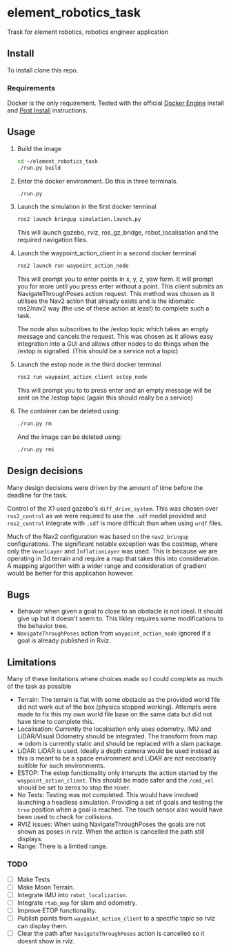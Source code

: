 # element_robotics_task
Trask for element robotics, robotics engineer application


## Install

To install clone this repo.

### Requirements

Docker is the only requirement. Tested with the official [Docker Engine](/https://docs.docker.com/engine/install/) install and [Post Install](/https://docs.docker.com/engine/install/linux-postinstall/) instructions.

## Usage

1. Build the image

    ```bash
    cd ~/element_robotics_task
    ./run.py build
    ```

2. Enter the docker environment. Do this in three terminals.
    ```bash
    ./run.py
    ```

3. Launch the simulation in the first docker terminal

    ```bash
    ros2 launch bringup simulation.launch.py
    ```

    This will launch gazebo, rviz, ros_gz_bridge, robot_localisation and the required navigation files.

4. Launch the waypoint_action_client in a second docker terminal

    ```bash
    ros2 launch run waypoint_action_node
    ```

    This will prompt you to enter points in x, y, z, yaw form. It will prompt you for more until you press enter without a point. This client submits an NavigateThroughPoses
    action request. This method was chosen as it utilises the Nav2 action that already exists and is the idiomatic ros2/nav2 way (the use of these action at least) to complete
    such a task.
    
    The node also subscribes to the /estop topic which takes an empty message and cancels the request. This was chosen as it allows easy integration into a GUI and allows
    other nodes to do things when the /estop is signalled. (This should be a service not a topic)

4. Launch the estop node in the third docker terminal

    ```bash
    ros2 run waypoint_action_client estop_node
    ```

    This will prompt you to to press enter and an empty message will be sent on the /estop topic (again this should really be a service)

5. The container can be deleted using:
    ```bash
    ./run.py rm
    ```
    And the image can be deleted using:
    ```bash
    ./run.py rmi
    ```

## Design decisions
 Many design decisions were driven by the amount of time before the deadline for the task.

 Control of the X1 used gazebo's `diff_drive_system`. This was chosen over `ros2_control` as we were required to use the `.sdf` model provided and `ros2_control` integrate with `.sdf` is more difficult than when using `urdf` files.

 Much of the Nav2 configuration was based on the `nav2_bringup` configurations. The significant notable exception was the costmap, where only the `VoxelLayer` and `InflationLayer` was used. This is because we are operating in 3d terrain and require a map that takes this into consideration. A mapping algorithm with a wider range and consideration of gradient would be better for this application however.

## Bugs
- Behavoir when given a goal to close to an obstacle is not ideal. It should give up but it doesn't seem to. This likley requires some modifications to the behavior tree.
- `NavigateThroughPoses` action  from `waypoint_action_node` ignored if a goal is already published in Rviz.

## Limitations
Many of these limitations where choices made so I could complete as much of the task as possible
- Terrain: The terrain is flat with some obstacle as the provided world file did not work out of the box (physics stopped working). Attempts were made to fix this my own world file base on the same data but did not have time to complete this.
- Localisation: Currently the localisation only uses odometry. IMU and LiDAR/Visual Odometry should be integrated. The transform from map => odom is currently static and should be replaced with a slam package.
- LiDAR: LiDAR is used. Ideally a depth camera would be used instead as this is meant to be a space environment and LiDAR are not neccisarily suitible for such environments.
- ESTOP: The estop functionality only interupts the action started by the `waypoint_action_client`. This should be made safer and the `/cmd_vel` should be set to zeros to stop the rover.
- No Tests: Testing was not completed. This would have involved launching a headless simulation. Providing a set of goals and testing the `true` position when a goal is reached. The touch sensor also would have been used to check for collisions.
- RVIZ issues: When using NavigateThroughPoses the goals are not shown as poses in rviz. When the action is cancelled the path still displays.
- Range: There is a limited range.

### TODO
- [ ] Make Tests
- [ ] Make Moon Terrain.
- [ ] Integrate IMU into `robot_localization`.
- [ ] Integrate `rtab_map` for slam and odometry.
- [ ] Improve ETOP functionality.
- [ ] Publish points from `waypoint_action_client` to a specific topic so rviz can display them.
- [ ] Clear the path after `NavigateThroughPoses` action is cancelled so it doesnt show in rviz.

